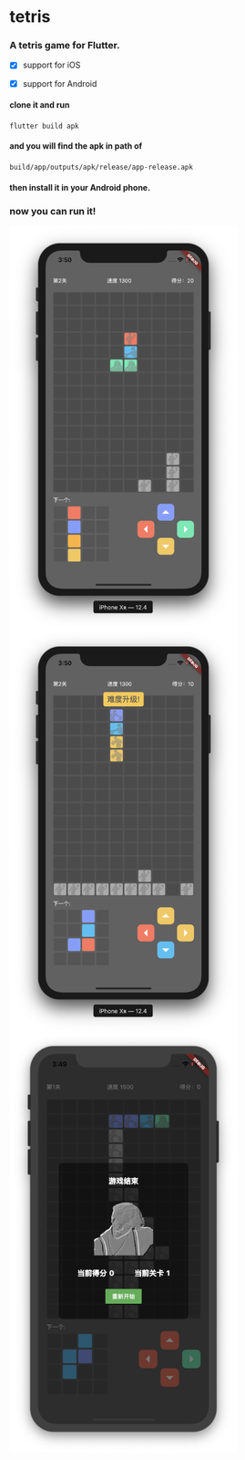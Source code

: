 # tetris

### A tetris game for Flutter.

* [x] support for iOS

* [x] support for Android


#### clone it and run 

 <code>flutter build apk</code>
 
 #### and you will find the apk in path of
 
 `build/app/outputs/apk/release/app-release.apk`
 
 #### then install it in your Android phone.
 
 ### now you can run it!
  
 <img src="https://github.com/zyq666/Tetris/blob/master/static/playing.png?raw=true" width = "400" div align=center />
 
 <img src="https://github.com/zyq666/Tetris/blob/master/static/upLevel.png?raw=true" width = "400" div align=center />
 
 <img src="https://github.com/zyq666/Tetris/blob/master/static/gameOver.png?raw=true" width = "400" div align=center />
 
